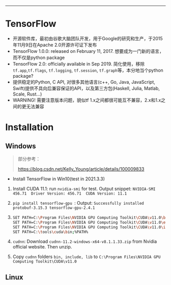 



---

# TensorFlow

- 开源软件库，最初由谷歌大脑团队开发，用于Google的研究和生产，于2015年11月9日在Apache 2.0开源许可证下发布
- TensorFlow 1.0.0: released on February 11, 2017. 想要成为一门新的语言，而不仅是python package
- TensorFlow 2.0: officially available in Sep 2019. 简化使用，移除`tf.app`,`tf.flags`, `tf.logging`, `tf.session`, `tf.graph`等，本分地当个python package?
- 提供稳定的Python, C API, 对很多其他语言(c++, Go, Java, JavaScript, Swift)提供不具向后兼容保证的API，以及第三方包(Haskell, Julia, Matlab, Scale, Rust...)
- WARNING! 需要注意版本问题，貌似tf 1.x之间都很可能互不兼容，2.x和1.x之间的更无法兼容



# Installation



## Windows

> 部分参考：
>
> https://blog.csdn.net/Kelly_Young/article/details/100009833

- Install TensorFlow in Win10(test in 2021.3.3)

1. Install CUDA 11.1: run `nvidia-smi` for test. Output snippet: `NVIDIA-SMI 456.71  Driver Version: 456.71  CUDA Version: 11.1`

2. `pip install tensorflow-gpu `: Output: `Successfully installed protobuf-3.15.3 tensorflow-gpu-2.4.1`

3. ```bash
   SET PATH=C:\Program Files\NVIDIA GPU Computing Toolkit\CUDA\v11.0\bin;%PATH%
   SET PATH=C:\Program Files\NVIDIA GPU Computing Toolkit\CUDA\v11.0\extras\CUPTI\lib64;%PATH%
   SET PATH=C:\Program Files\NVIDIA GPU Computing Toolkit\CUDA\v11.0\include;%PATH%
   SET PATH=C:\tools\cuda\bin;%PATH%
   ```

4. `cudnn`: Download `cudnn-11.2-windows-x64-v8.1.1.33.zip` from Nvidia official website. Then unzip.

5. Copy `cudnn` folders `bin, include, lib` to `C:\Program Files\NVIDIA GPU Computing Toolkit\CUDA\v11.0`



## Linux





